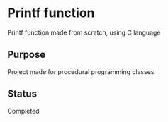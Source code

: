 # Printf function

Printf function made from scratch, using C language

## Purpose
Project made for procedural programming classes

## Status
Completed
